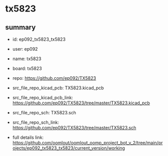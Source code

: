 # tx5823
 
## summary 
* id: ep092_tx5823_tx5823
* user: ep092
* name: tx5823
* board: tx5823
* repo: https://github.com/ep092/TX5823
* src_file_repo_kicad_pcb: TX5823.kicad_pcb
* src_file_repo_kicad_pcb_link: https://github.com/ep092/TX5823/tree/master/TX5823.kicad_pcb


* src_file_repo_sch: TX5823.sch
* src_file_repo_sch_link: https://github.com/ep092/TX5823/tree/master/TX5823.sch
* full details link: https://github.com/oomlout/oomlout_oomp_project_bot_v_2/tree/main/projects/ep092_tx5823_tx5823/current_version/working  







